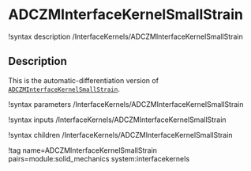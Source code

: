 # ADCZMInterfaceKernelSmallStrain

!syntax description /InterfaceKernels/ADCZMInterfaceKernelSmallStrain

## Description

This is the automatic-differentiation version of [`ADCZMInterfaceKernelSmallStrain`](ADCZMInterfaceKernelSmallStrain.md).

!syntax parameters /InterfaceKernels/ADCZMInterfaceKernelSmallStrain

!syntax inputs /InterfaceKernels/ADCZMInterfaceKernelSmallStrain

!syntax children /InterfaceKernels/ADCZMInterfaceKernelSmallStrain

!tag name=ADCZMInterfaceKernelSmallStrain pairs=module:solid_mechanics system:interfacekernels
